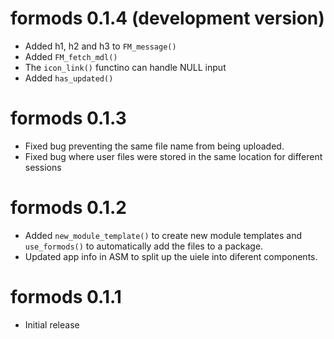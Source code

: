 # formods 0.1.4 (development version)

* Added h1, h2 and h3 to `FM_message()`
* Added `FM_fetch_mdl()`
* The `icon_link()` functino can handle NULL input
* Added `has_updated()`

# formods 0.1.3 

* Fixed bug preventing the same file name from being uploaded.
* Fixed bug where user files were stored in the same location for different sessions

# formods 0.1.2

* Added `new_module_template()` to create new module templates and `use_formods()` 
to automatically add the files to a package. 
* Updated app info in ASM to split up the uiele into diferent components. 

# formods 0.1.1 

* Initial release
